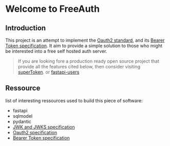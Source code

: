 # Welcome to FreeAuth 

## Introduction
This project is an attempt to implement the [Oauth2 standard](https://datatracker.ietf.org/doc/html/rfc6749),
and its [Bearer Token specification](https://datatracker.ietf.org/doc/html/rfc6750).
It aim to provide a simple solution to those who might be interested into a free self 
hosted auth server.

> If you are looking fore a production ready open source  project that provide all the
features cited below, then consider visiting [superToken]("https://supertokens.com/").
or [fastapi-users]("https://github.com/fastapi-users/fastapi-users?tab=readme-ov-file#in-a-hurry-discover-fief-the-open-source-authentication-platform")

## Ressource
list of interesting ressources used to build this piece of software:

- fastapi 
- sqlmodel
- pydantic
- [JWK and JWKS specification](https://datatracker.ietf.org/doc/html/rfc7517)
- [Oauth2 specification](https://datatracker.ietf.org/doc/html/rfc6749)
- [Bearer Token specification](https://datatracker.ietf.org/doc/html/rfc6750)
